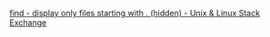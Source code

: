  [find - display only files starting with . (hidden) - Unix & Linux Stack Exchange](https://unix.stackexchange.com/questions/123917/display-only-files-starting-with-hidden) 